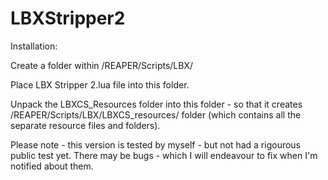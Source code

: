 # LBXStripper2

Installation:

Create a folder within /REAPER/Scripts/LBX/

Place LBX Stripper 2.lua file into this folder.

Unpack the LBXCS_Resources folder into this folder - so that it creates /REAPER/Scripts/LBX/LBXCS_resources/ folder (which contains all the separate resource files and folders).

Please note - this version is tested by myself - but not had a rigourous public test yet.  There may be bugs - which I will endeavour to fix when I'm notified about them.